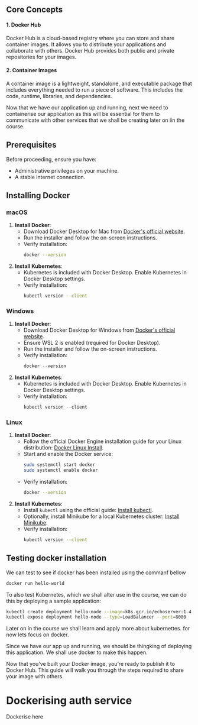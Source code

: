 ## Core Concepts

#### 1. **Docker Hub**
Docker Hub is a cloud-based registry where you can store and share container images. It allows you to distribute your applications and collaborate with others. Docker Hub provides both public and private repositories for your images.

#### 2. **Container Images**
A container image is a lightweight, standalone, and executable package that includes everything needed to run a piece of software. This includes the code, runtime, libraries, and dependencies.

Now that we have our application up and running, next we need to containerise our application as this will be essential for them to communicate with other services that we shall be creating later on iin the course. 

## Prerequisites
Before proceeding, ensure you have:
- Administrative privileges on your machine.
- A stable internet connection.

## Installing Docker

### macOS
1. **Install Docker**:
    - Download Docker Desktop for Mac from [Docker's official website](https://www.docker.com/products/docker-desktop).
    - Run the installer and follow the on-screen instructions.
    - Verify installation:  
      ```bash
      docker --version
      ```
2. **Install Kubernetes**:
    - Kubernetes is included with Docker Desktop. Enable Kubernetes in Docker Desktop settings.
    - Verify installation:  
      ```bash
      kubectl version --client
      ```

### Windows
1. **Install Docker**:
    - Download Docker Desktop for Windows from [Docker's official website](https://www.docker.com/products/docker-desktop).
    - Ensure WSL 2 is enabled (required for Docker Desktop).
    - Run the installer and follow the on-screen instructions.
    - Verify installation:  
      ```powershell
      docker --version
      ```
2. **Install Kubernetes**:
    - Kubernetes is included with Docker Desktop. Enable Kubernetes in Docker Desktop settings.
    - Verify installation:  
      ```powershell
      kubectl version --client
      ```

### Linux
1. **Install Docker**:
    - Follow the official Docker Engine installation guide for your Linux distribution: [Docker Linux Install](https://docs.docker.com/engine/install/).
    - Start and enable the Docker service:
      ```bash
      sudo systemctl start docker
      sudo systemctl enable docker
      ```
    - Verify installation:  
      ```bash
      docker --version
      ```
2. **Install Kubernetes**:
    - Install `kubectl` using the official guide: [Install kubectl](https://kubernetes.io/docs/tasks/tools/install-kubectl/).
    - Optionally, install Minikube for a local Kubernetes cluster: [Install Minikube](https://minikube.sigs.k8s.io/docs/start/).
    - Verify installation:  
      ```bash
      kubectl version --client
      ```
## Testing docker installation 

We can test to see if docker has been installed using the commanf bellow

```bash
docker run hello-world
```
To also test Kubernetes, which we shall alter use in the course, we can do this  by deploying a sample application:

```bash
kubectl create deployment hello-node --image=k8s.gcr.io/echoserver:1.4
kubectl expose deployment hello-node --type=LoadBalancer --port=8080
```

Later on in the course we shall learn and apply more about kubernettes. for now lets focus on docker.

Since we have our app up and running, we should be thingking of deploying this application. We shall use docker to make this happen. 


Now that you’ve built your Docker image, you’re ready to publish it to Docker Hub. This guide will walk you through the steps required to share your image with others.

# Dockerising auth service
Dockerise here
